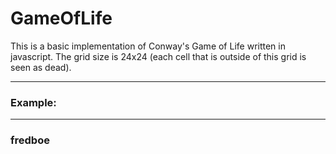 # GameOfLife

This is a basic implementation of Conway's Game of Life written in javascript. The grid size is 24x24 (each cell that is outside of 
this grid is seen as dead).

-------------------------------------------------------------------------
### Example:



-------------------------------------------------------------------------

### fredboe